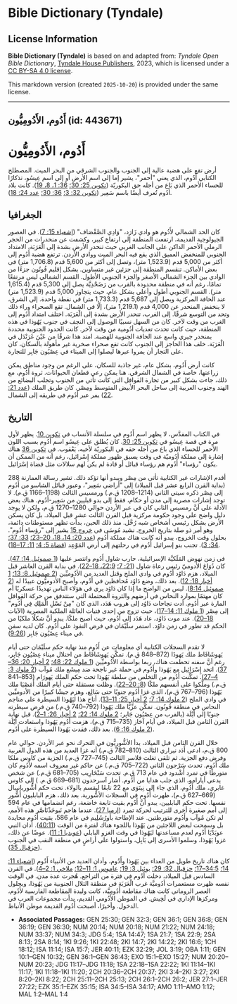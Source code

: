 # Bible Dictionary (Tyndale)

## License Information

**Bible Dictionary (Tyndale)** is based on and adapted from: _Tyndale Open Bible Dictionary_, [Tyndale House Publishers](https://tyndaleopenresources.com/), 2023, which is licensed under a [CC BY-SA 4.0 license](https://creativecommons.org/licenses/by-sa/4.0/legalcode.en).

This markdown version (created `2025-10-20`) is provided under the same license.



--------------------------------

## أَدُوم، الأَدُومِيُّون (id: 443671)

أَدُوم، الأَدُومِيُّون
======================

أرض تقع على هضبة عالية إلى الجنوب والجنوب الشرقي من البحر الميت. المصطلح الكتابي أَدُوم، الذي يعني "أحمر"، يشير إما إلى اسم الأرض أو إلى اسم عِيسُو، تذكارًا للحساء الأحمر الذي بَاع من أجله حق البكوريّة ([تكوين 25: 30؛](https://ref.ly/Gen25:30) [36: 1، 8، 19](https://ref.ly/Gen36:1,Gen36:8,Gen36:19)). كانت بلاد أَدُوم تُعرف أيضًا باسم سَعِير ([تكوين 32: 3؛](https://ref.ly/Gen32:3) [36: 30؛](https://ref.ly/Gen36:30) [عدد 24: 18](https://ref.ly/Num24:18)).

الجغرافيا
---------

كان الحد الشمالي لأَدُوم هو وادي زَارَد، "وَادِي الصَّفْصَاف" ([إشعياء 15: 7](https://ref.ly/Isa15:7)). في العصور الجيولوجية القديمة، ارتفعت المنطقة إلى ارتفاع كبير، وكشفت عن منحدرات من الحجر الرملي الأحمر الداكن على الجانب الغربي حيث تنحدر الأرض بشدة إلى الْعَرَبَة، الامتداد الجنوبي للمنخفض العميق الذي يقع فيه البحر الميت ووادي الأردن. ترتفع هضبة أَدُوم إلى أكثر من 5,000 قدم (1,523\.9 متر)، وتصل إلى أكثر من 5,600 قدم (1,706\.8 متر) في بعض الأماكن. تنقسم المنطقة إلى جزئين غير متساوين. يشكل إقليم فُونُون جزءًا من الوادي بين الجزء الشمالي الأصغر والجزء الجنوبي الأطول. القسم الشمالي ليس مرتفعًا تمامًا، رغم أنه في منطقة محدودة بالقرب من رَضَحْدِيَّة يصل إلى 5,300 قدم (1,615\.4 متر). القسم الجنوبي أطول وأعلى بشكل عام، حيث يتجاوز 5,000 قدم (1,523\.9 متر) عند الحافة المركزية ويصل إلى 5,687 قدم (1,733\.3 متر) في نقطة واحدة. إلى الشرق، لا ينخفض المنحدر عن 4,000 قدم (1,219\.1 متر)، إلّا في الشمال. تقع الصحراء وراء ذلك وتحد من التوسع شرقًا. إلى الغرب، تنحدر الأرض بشدة إلى الْعَرَبَة. اختلف امتداد أَدُوم إلى الغرب من وقت لآخر. كان من السهل نسبيًا الوصول إلى النجف في جنوب يَهُوذا في هذه المنطقة، حيث كانت تحدث تعديات أدُومية من وقت لآخر. كانت الحدود الجنوبية محددة بمنحدر جيري واسع عند الحافة الجنوبية للهضبة. امتد هذا شرقًا من عَيْنَ غَرَنْدَل في الْعَرَبَة. خلف هذا الحاجز إلى الجنوب كانت تقع صحراء صخرية غير مأهولة بالسكان، كان على التجار أن يمروا عبرها ليصلوا إلى الميناء في عِصْيُون جَابِر للتجارة.

كانت أرض أَدُوم، بشكل عام، غير جاذبة للسكان، على الرغم من وجود مناطق يمكن زراعتها، خاصة في الشمال الشرقي. هنا يمكن رعي قطعان الحيوانات. ثروة أَدُوم، مع ذلك، جاءت بشكل كبير من تجارة القوافل التي كانت تأتي من الجنوب وتجلب البضائع من الهند وجنوب العربية إلى ساحل البحر الأبيض المتوسط ومِصْر. كان طريق الملك ([عدد 21: 22](https://ref.ly/Num21:22)) يمر عبر أَدُوم في طريقه إلى الشمال.

التاريخ
-------

في الكتاب المقدَّس، لا يظهر اسم أَدُوم في سلسلة الأنساب في [تكوين 10](https://ref.ly/Gen10:1-Gen10:32). يظهر لأول مرة في قصة عِيسُو في [تكوين 25: 30](https://ref.ly/Gen25:30). كان يُطلق على عِيسُو اسم أَدُوم بسبب اللون الأحمر للحساء الذي باع من أجله حقه في البكوريّة لأخيه، يَعْقوب. في [تكوين 36](https://ref.ly/Gen36:1-Gen36:43) هناك إشارة إلى مملكة أدُوميّة في وقت يسبق ظهور مملكة إِسْرائيل، رغم أنه من الممكن أن يكون "رؤساء" أَدُوم هم رؤساء قبائل أو قادة لم يكن لهم سلالات مثل قضاة إسْرَائيل.

أقدم الإشارات غير الكتابية تأتي من مِصْر ويبدو أنها تؤكد ذلك. تشير رسالة العمارنة 288 (بداية القرن الرابع عشر قبل الميلاد) إلى "أراضي سَعِير"، وعبور قبائل الشاسو من أَدُوم إلى مِصْر ذكره سيتي الثاني (1214–1208 ق.م.) ورمسيس الثالث (1198–1166 ق.م). لا توجد إشارات مصرية إلى مدن أو حكام، فقط إلى بدو قبليين من سَعِير\-أَدُوم. هناك بعض الأدلة على أنَّ رمسيس الثاني كان في عبر الأردن حوالي 1280–1270 ق.م، ولكن لا يوجد دليل واضح على وجود حكومة مركزية قبل القرن الثالث عشر قبل الميلاد. بل كان يسكن الأرض بشكل رئيسي أشخاص شبه رُحَّل. منذ ذلك الحين، بدأت تظهر مستوطنات دائمة، وهو أمر ذو صلة بتاريخ الخروج. نشيد مُوسَى في [خروج 15](https://ref.ly/Exod15:1-Exod15:27) يشير إلى "رؤساء أَدُوم". بحلول وقت الخروج، يبدو أنه كانت هناك مملكة أَدُوم ([عدد 20: 14، 18، 20–23؛](https://ref.ly/Num20:14,Num20:18,Num20:20-Num20:23) [33: 37؛](https://ref.ly/Num33:37) [34: 3](https://ref.ly/Num34:3)). تجنب بنو إسرائيل أَدُوم في رحلتهم إلى أرض المَوْعِد ([قضاة 5: 4؛](https://ref.ly/Judg5:4) [11: 17–18](https://ref.ly/Judg11:17-Judg11:18)).

في زمن نهوض المَلَكيَّة الإسرائيلية، حارب شاول أَدُوم وانتصر عليها ([1 صموئيل 14: 47](https://ref.ly/1Sam14:47)). كان دُوَاغ الأدوميّ رئيس رعاة شاول ([21: 7؛](https://ref.ly/1Sam21:7) [22:9، 18–22](https://ref.ly/1Sam22:9,1Sam22:18-1Sam22:22)). في بداية القرن العاشر قبل الميلاد، هزم دَاوُد أَدُوم في وادي الملح وقتل العديد من الأدُوميِّين ([2 صموئيل 8: 13؛](https://ref.ly/2Sam8:13) [1 أخبار 18: 12](https://ref.ly/1Chr18:12)). بعد ذلك، وضع دَاوُد مُحافظين في أَدُوم، وأصبح الأدوميُّون عبيدًا له ([2 صموئيل 8:14](https://ref.ly/2Sam8:14)). ليس من الواضح ما إذا كان دَاوُد يرى في هؤلاء الناس تهديدًا عسكريًا أم كان مهتمًا بموارد النحاس في أرضهم والثروة المحتملة التي ستتدفق من حركة القوافل المارة عبر أَدُوم. أدت نجاحات دَاوُد إلى هروب هَدَد، الذي كان "مِنْ نَسْلِ الْمَلِكِ فِي أَدُوم" إلى مِصْر ([1 ملوك 11: 14–17](https://ref.ly/1Kgs11:14-1Kgs11:17))، حيث تزوج من إحدى فتيات العائلة الملكية المصرية (الآيات [18–20](https://ref.ly/1Kgs11:18-1Kgs11:20)). عند موت دَاوُد، عاد هَدَد إلى أَدُوم، حيث أصبح ملكًا. يبدو أنَّ شكلًا ملكيًا من الحكم قد تطور في زمن داوُد. استمر سلَيْمَان في فرض النفوذ على أَدُوم. كان لديه سفن في ميناء عِصْيُون جَابِر ([9:26](https://ref.ly/1Kgs9:26)).

لا تقدم السجلات الكتابية أي معلومات عن أَدُوم منذ نهاية حكم سلَيْمَان حتى أيام يَهوشَافَاط ملك يَهوذَا (872–848 ق.م). تمكَّن يَهوشَافَاط من احتلال ميناء عِصْيُون جَابِر، رغم أنَّ سفنه تحطمت هناك، ربما بواسطة الأدُوميِّين ([1 ملوك 22: 48؛](https://ref.ly/1Kgs22:48) [2 أخبار 20: 36–37](https://ref.ly/2Chr20:36-2Chr20:37)). اتحد إِسْرَائِيل مع يَهُوذا وأَدُوم في حملة غير ناجحة ضد مِيشَع ملك مُوآب ([2 ملوك 3: 4–27](https://ref.ly/2Kgs3:4-2Kgs3:27)). تمكَّنت أَدُوم من التخلص من سلطة يَهُوذا تحت حكم الملك يَهورَام (853–841 ق.م.) وملَّكوا على أنفسهم ملكًا ([8: 20–22](https://ref.ly/2Kgs8:20-2Kgs8:22)). وظلت مستقلة حتى أيام الملك أَمَصْيَا ملك يَهُوذا (796–767 ق.م)، الذي غزا أَدُوم جنوبًا حتى سَالِع، وهزم جيشًا كبيرًا من الأدوميِّين في وادي الملح ([2 ملوك 14: 7؛](https://ref.ly/2Kgs14:7) [2 أخبار 25: 11–13](https://ref.ly/2Chr25:11-2Chr25:13)). أتاح هذا ليَهُوذا السيطرة على مناجم النحاس في منطقة فُونُون. تمكَّن عزِّيَّا ملك يَهُوذا (792–740 ق.م.) من فرض سيطرته جنوبًا إلى أَيْلَة (بالقرب من عِصْيُون جَابِر؛ [2 ملوك 14: 22؛](https://ref.ly/2Kgs14:22) [2 أخبار 26: 1–2](https://ref.ly/2Chr26:1-2Chr26:2)). قبل نهاية القرن الثامن قبل الميلاد، في أيام آحَاز (735–715 ق.م)، هزمت أَدُوم يَهُوذا واستعادت أَيْلَة ([2 ملوك 16: 6](https://ref.ly/2Kgs16:6)). بعد ذلك، فقدت يَهُوذا السيطرة على أَدُوم.

خلال القرن الثامن قبل الميلاد، بدأ الأشُّوريُّون في التحرك نحو عبر الأردن. حوالي عام 800 ق.م، ادعى أَدَد نيراري الثالث (810–782 ق.م.) أنه غزا العديد من هذه الدول الغربية وفرض دفع الجزية. ثم تلقى تغلث فلاسر الثالث (745–727 ق.م.) الجزية من كاوس ملكا ملك أَدُوم. تحدث سَرْجون الثاني (722–705 ق.م.) عن حاكم غير معروف اسمه لأَدُوم كان متورطًا في تمرد أَشْدود في عام 713 ق.م. تحدث سَنْحَارِيب (705–681 ق.م.) عن شخص يدعى أيارامو، الذي جلب هدايا من أَدُوم. أشار آسرحدون (681–669 ق.م. ) إلى كاوس غابري، ملك أَدُوم، الذي جاء إلى نِينَوَى مع 22 تابعًا ليقسم بالولاء. تحت حكم أشُّوربانيبال (669–627 ق.م)، ظهرت أَدُوم في السجلات الأشُّورية. بعد ذلك، هزم البابليون أَشُّور نفسها. تحت حكم البابليين، يبدو أنَّ أَدُوم بقيت تابعة خاضعة، رغم انضمامها في عام 594 إلى أمم صغيرة أخرى للترتيب لحركة تمرد ([إرميا 27](https://ref.ly/Jer27:1-Jer27:22)). عندما هاجم نَبوخَذْنَاصَّر هذه الأمم، لم تكن مُوآب وأَدُوم متورطتين. عند الإطاحة بأورُشَلِيم في عام 586، بقيت أَدُوم محايدة بل وسمحت لبعض اللاجئين من يَهُوذا باللجوء هناك لفترة من الوقت ([40:11](https://ref.ly/Jer40:11)). أدان النبي عوبَدْيَا أَدُوم لعدم مساعدتها ليَهُوذا في وقت الغزو البابلي ([عوبديا 1: 11](https://ref.ly/Obad1:11)). عوضًا عن ذلك، غزوا يَهُوذا، وسلموا الأسرى إلى بَابِل، واستولوا على أراضٍ في منطقة النقب في الجنوب ([حزقيال 35](https://ref.ly/Ezek35:1-Ezek35:15)).

كان هناك تاريخ طويل من العداء بين يَهُوذا وأَدُوم، وأدان العديد من الأنبياء أَدُوم ([إشعياء 11: 14؛](https://ref.ly/Isa11:14) [34:5–17؛](https://ref.ly/Isa34:5-Isa34:17) [حزقيال 32: 29؛](https://ref.ly/Ezek32:29) [يوئيل 3: 19؛](https://ref.ly/Joel3:19) [عاموس 1: 11–12؛](https://ref.ly/Amos1:11-Amos1:12) [ملاخي 1: 2–4](https://ref.ly/Mal1:2-Mal1:4)). في القرن السادس قبل الميلاد، دخلت أَدُوم في فترة من التراجع. هُجرت عدة مدن. في الوقت نفسه ظهرت مستعمرات أدُوميَّة غرب الْعَرَبَة في منطقة التلال الجنوبية من يَهُوذا، وبحلول العصر الروماني كانت هناك مقاطعة أَدُومِيَّة، كانت وليدة المقاطعة الفارسية لأَدُوم، ومركزها الإداري في لَخِيش. في الموطن الأدُومي القديم، بدأت مجموعات العرب في الدخول. وأخيرًا، أصبحت أَدُوم القديمة موطن الأنباط.

* **Associated Passages:** GEN 25:30; GEN 32:3; GEN 36:1; GEN 36:8; GEN 36:19; GEN 36:30; NUM 20:14; NUM 20:18; NUM 21:22; NUM 24:18; NUM 33:37; NUM 34:3; JDG 5:4; 1SA 14:47; 1SA 21:7; 1SA 22:9; 2SA 8:13; 2SA 8:14; 1KI 9:26; 1KI 22:48; 2KI 14:7; 2KI 14:22; 2KI 16:6; 1CH 18:12; ISA 11:14; ISA 15:7; JER 40:11; EZK 32:29; JOL 3:19; OBA 1:11; GEN 10:1–GEN 10:32; GEN 36:1–GEN 36:43; EXO 15:1–EXO 15:27; NUM 20:20–NUM 20:23; JDG 11:17–JDG 11:18; 1SA 22:18–1SA 22:22; 1KI 11:14–1KI 11:17; 1KI 11:18–1KI 11:20; 2CH 20:36–2CH 20:37; 2KI 3:4–2KI 3:27; 2KI 8:20–2KI 8:22; 2CH 25:11–2CH 25:13; 2CH 26:1–2CH 26:2; JER 27:1–JER 27:22; EZK 35:1–EZK 35:15; ISA 34:5–ISA 34:17; AMO 1:11–AMO 1:12; MAL 1:2–MAL 1:4

